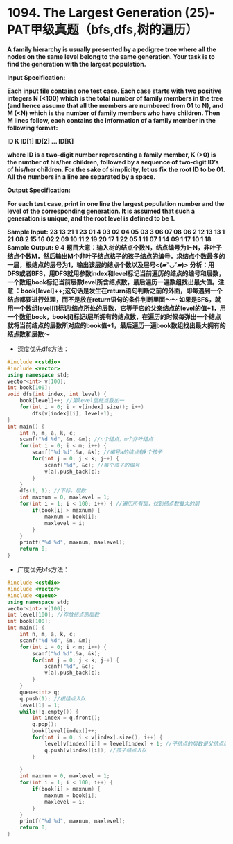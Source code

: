 # 1094. The Largest Generation (25)-PAT甲级真题（bfs,dfs,树的遍历）

**A family hierarchy is usually presented by a pedigree tree where all the nodes on the same level belong to the same generation. Your task is to find the generation with the largest population.**

**Input Specification:**

**Each input file contains one test case. Each case starts with two positive integers N (<100) which is the total number of family members in the tree (and hence assume that all the members are numbered from 01 to N), and M (<N) which is the number of family members who have children. Then M lines follow, each contains the information of a family member in the following format:**

**ID K ID[1] ID[2] … ID[K]**

**where ID is a two-digit number representing a family member, K (>0) is the number of his/her children, followed by a sequence of two-digit ID’s of his/her children. For the sake of simplicity, let us fix the root ID to be 01. All the numbers in a line are separated by a space.**

**Output Specification:**

**For each test case, print in one line the largest population number and the level of the corresponding generation. It is assumed that such a generation is unique, and the root level is defined to be 1.**

**Sample Input:**
**23 13**
**21 1 23**
**01 4 03 02 04 05**
**03 3 06 07 08**
**06 2 12 13**
**13 1 21**
**08 2 15 16**
**02 2 09 10**
**11 2 19 20**
**17 1 22**
**05 1 11**
**07 1 14**
**09 1 17**
**10 1 18**
**Sample Output:**
**9 4**
**题目大意：输入树的结点个数N，结点编号为1~N，非叶子结点个数M，然后输出M个非叶子结点格子的孩子结点的编号，求结点个数最多的一层，根结点的层号为1，输出该层的结点个数以及层号<(▰˘◡˘▰)>**
**分析：用DFS或者BFS，用DFS就用参数index和level标记当前遍历的结点的编号和层数，一个数组book标记当前层数level所含结点数，最后遍历一遍数组找出最大值。注意 ：book[level]++;这句话是发生在return语句判断之前的外面，即每遇到一个结点都要进行处理，而不是放在return语句的条件判断里面～～**
**如果是BFS，就用一个数组level[i]标记i结点所处的层数，它等于它的父亲结点的level的值+1，用一个数组book，book[i]标记i层所拥有的结点数，在遍历的时候每弹出一个结点就将当前结点的层数所对应的book值+1，最后遍历一遍book数组找出最大拥有的结点数和层数～**

- 深度优先dfs方法：

```c++
#include <cstdio>
#include <vector>
using namespace std;
vector<int> v[100];
int book[100];
void dfs(int index, int level) {
    book[level]++; //第level层结点数加一
    for(int i = 0; i < v[index].size(); i++)
        dfs(v[index][i], level+1);
}
int main() {
    int n, m, a, k, c;
    scanf("%d %d", &n, &m); //n个结点，m个非叶结点
    for(int i = 0; i < m; i++) {
        scanf("%d %d",&a, &k); //编号a的结点有k个孩子
        for(int j = 0; j < k; j++) {
            scanf("%d", &c); //每个孩子的编号
            v[a].push_back(c);
        }
    }
    dfs(1, 1); //下标，层数
    int maxnum = 0, maxlevel = 1;
    for(int i = 1; i < 100; i++) { //遍历所有层，找到结点数最大的层
        if(book[i] > maxnum) {
            maxnum = book[i];
            maxlevel = i;
        }
    }
    printf("%d %d", maxnum, maxlevel);
    return 0;
}
```

- 广度优先bfs方法：

```c++
#include <cstdio>
#include <vector>
#include <queue>
using namespace std;
vector<int> v[100];
int level[100]; //存放结点的层数
int book[100];
int main() {
    int n, m, a, k, c;
    scanf("%d %d", &n, &m);
    for(int i = 0; i < m; i++) {
        scanf("%d %d",&a, &k);
        for(int j = 0; j < k; j++) {
            scanf("%d", &c);
            v[a].push_back(c);
        }
    }
    queue<int> q;
    q.push(1); //根结点入队
    level[1] = 1;
    while(!q.empty()) {
        int index = q.front();
        q.pop();
        book[level[index]]++;
        for(int i = 0; i < v[index].size(); i++) {
            level[v[index][i]] = level[index] + 1; //子结点的层数是父结点层数+1
            q.push(v[index][i]); //孩子结点入队
        }
        
    }
    int maxnum = 0, maxlevel = 1;
    for(int i = 1; i < 100; i++) {
        if(book[i] > maxnum) {
            maxnum = book[i];
            maxlevel = i;
        }
    }
    printf("%d %d", maxnum, maxlevel);
    return 0;
}
```

